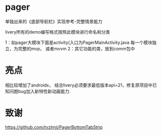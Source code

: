# pager

单独出来的《底部导航栏》实现参考-完整情景能力

livery所有的demo编写格式按照此模块进行命名和分类

1：如pager大模块下面是activity(入口为PagerMainActivity.java
每一个模块独立，为完整的mvp， 或者mvvm
2：其它功能的类，放到comm包中




# 亮点

相比较增加了androidx， 结合livery必须要求最低版本api=21，修复原项目中已知问题bug加入新特性新动画能力.


# 致谢

https://github.com/tyzlmjj/PagerBottomTabStrip